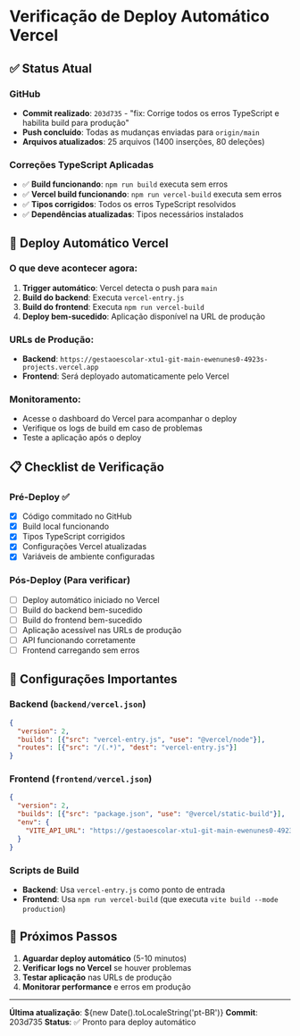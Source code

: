 # Verificação de Deploy Automático Vercel

## ✅ Status Atual

### GitHub
- **Commit realizado**: `203d735` - "fix: Corrige todos os erros TypeScript e habilita build para produção"
- **Push concluído**: Todas as mudanças enviadas para `origin/main`
- **Arquivos atualizados**: 25 arquivos (1400 inserções, 80 deleções)

### Correções TypeScript Aplicadas
- ✅ **Build funcionando**: `npm run build` executa sem erros
- ✅ **Vercel build funcionando**: `npm run vercel-build` executa sem erros
- ✅ **Tipos corrigidos**: Todos os erros TypeScript resolvidos
- ✅ **Dependências atualizadas**: Tipos necessários instalados

## 🚀 Deploy Automático Vercel

### O que deve acontecer agora:
1. **Trigger automático**: Vercel detecta o push para `main`
2. **Build do backend**: Executa `vercel-entry.js` 
3. **Build do frontend**: Executa `npm run vercel-build`
4. **Deploy bem-sucedido**: Aplicação disponível na URL de produção

### URLs de Produção:
- **Backend**: `https://gestaoescolar-xtu1-git-main-ewenunes0-4923s-projects.vercel.app`
- **Frontend**: Será deployado automaticamente pelo Vercel

### Monitoramento:
- Acesse o dashboard do Vercel para acompanhar o deploy
- Verifique os logs de build em caso de problemas
- Teste a aplicação após o deploy

## 📋 Checklist de Verificação

### Pré-Deploy ✅
- [x] Código commitado no GitHub
- [x] Build local funcionando
- [x] Tipos TypeScript corrigidos
- [x] Configurações Vercel atualizadas
- [x] Variáveis de ambiente configuradas

### Pós-Deploy (Para verificar)
- [ ] Deploy automático iniciado no Vercel
- [ ] Build do backend bem-sucedido
- [ ] Build do frontend bem-sucedido
- [ ] Aplicação acessível nas URLs de produção
- [ ] API funcionando corretamente
- [ ] Frontend carregando sem erros

## 🔧 Configurações Importantes

### Backend (`backend/vercel.json`)
```json
{
  "version": 2,
  "builds": [{"src": "vercel-entry.js", "use": "@vercel/node"}],
  "routes": [{"src": "/(.*)", "dest": "vercel-entry.js"}]
}
```

### Frontend (`frontend/vercel.json`)
```json
{
  "version": 2,
  "builds": [{"src": "package.json", "use": "@vercel/static-build"}],
  "env": {
    "VITE_API_URL": "https://gestaoescolar-xtu1-git-main-ewenunes0-4923s-projects.vercel.app/api"
  }
}
```

### Scripts de Build
- **Backend**: Usa `vercel-entry.js` como ponto de entrada
- **Frontend**: Usa `npm run vercel-build` (que executa `vite build --mode production`)

## 🎯 Próximos Passos

1. **Aguardar deploy automático** (5-10 minutos)
2. **Verificar logs no Vercel** se houver problemas
3. **Testar aplicação** nas URLs de produção
4. **Monitorar performance** e erros em produção

---

**Última atualização**: ${new Date().toLocaleString('pt-BR')}
**Commit**: 203d735
**Status**: ✅ Pronto para deploy automático